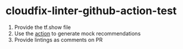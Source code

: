 # cloudfix-linter-github-action-test

1. Provide the tf.show file
2. Use the [action](https://github.com/trilogy-group/cloudfix-linter-github-action) to generate mock recommendations
3. Provide lintings as comments on PR